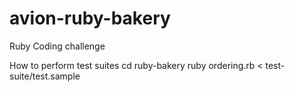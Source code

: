 # avion-ruby-bakery
Ruby Coding challenge 

How to perform test suites
cd ruby-bakery
ruby ordering.rb < test-suite/test.sample
